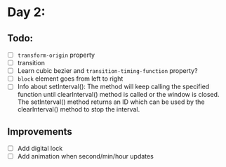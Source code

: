 # Day 2:

## Todo:

- [ ] `transform-origin` property
- [ ] transition
- [ ] Learn cubic bezier and `transition-timing-function` property?
- [ ] `block` element goes from left to right
- [ ] Info about setInterval(): The method will keep calling the specified function until clearInterval() method is called or the window is closed. The setInterval() method returns an ID which can be used by the clearInterval() method to stop the interval.

## Improvements

- [ ] Add digital lock
- [ ] Add animation when second/min/hour updates

